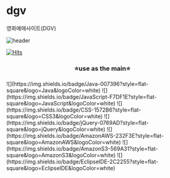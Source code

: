 # dgv
영화예매사이트(DGV)


![header](https://capsule-render.vercel.app/api?type=Rounded&color=auto&height=300&section=header&text=DGV&fontSize=90)

[![Hits](https://hits.seeyoufarm.com/api/count/incr/badge.svg?url=https%3A%2F%2Fgithub.com%2FOH-Hyun-ji%2Fdgv%2Fhit-counter&count_bg=%23DFCB00&title_bg=%23DFCB00&icon=aerlingus.svg&icon_color=%2340FF01&title=hits&edge_flat=false)](https://hits.seeyoufarm.com)

<h3 align="center">⭐use as the  main⭐</h3>
 ![](https://img.shields.io/badge/Java-007396?style=flat-square&logo=Java&logoColor=white) ![](https://img.shields.io/badge/JavaScript-F7DF1E?style=flat-square&logo=JavaScript&logoColor=white) ![](https://img.shields.io/badge/CSS-1572B6?style=flat-square&logo=CSS3&logoColor=white) ![](https://img.shields.io/badge/jQuery-0769AD?style=flat-square&logo=jQuery&logoColor=white) ![](https://img.shields.io/badge/AmazonAWS-232F3E?style=flat-square&logo=AmazonAWS&logoColor=white) ![](https://img.shields.io/badge/AmazonS3-569A31?style=flat-square&logo=AmazonS3&logoColor=white) ![](https://img.shields.io/badge/EclipseIDE-2C2255?style=flat-square&logo=EclipseIDE&logoColor=white)
